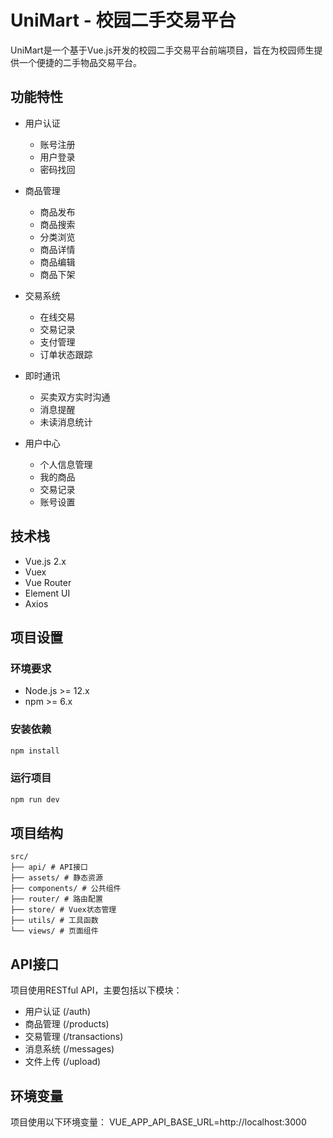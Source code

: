# UniMart - 校园二手交易平台

UniMart是一个基于Vue.js开发的校园二手交易平台前端项目，旨在为校园师生提供一个便捷的二手物品交易平台。

## 功能特性

- 用户认证
  - 账号注册
  - 用户登录
  - 密码找回

- 商品管理
  - 商品发布
  - 商品搜索
  - 分类浏览
  - 商品详情
  - 商品编辑
  - 商品下架

- 交易系统
  - 在线交易
  - 交易记录
  - 支付管理
  - 订单状态跟踪

- 即时通讯
  - 买卖双方实时沟通
  - 消息提醒
  - 未读消息统计

- 用户中心
  - 个人信息管理
  - 我的商品
  - 交易记录
  - 账号设置

## 技术栈

- Vue.js 2.x
- Vuex
- Vue Router
- Element UI
- Axios

## 项目设置

### 环境要求

- Node.js >= 12.x
- npm >= 6.x

### 安装依赖
```bash
npm install
```

### 运行项目
```bash
npm run dev
```
## 项目结构
```
src/
├── api/ # API接口
├── assets/ # 静态资源
├── components/ # 公共组件
├── router/ # 路由配置
├── store/ # Vuex状态管理
├── utils/ # 工具函数
└── views/ # 页面组件
```
## API接口

项目使用RESTful API，主要包括以下模块：

- 用户认证 (/auth)
- 商品管理 (/products)
- 交易管理 (/transactions)
- 消息系统 (/messages)
- 文件上传 (/upload)

## 环境变量

项目使用以下环境变量：
VUE_APP_API_BASE_URL=http://localhost:3000